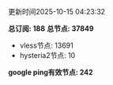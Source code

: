 更新时间2025-10-15 04:23:32

**总订阅: 188**
**总节点: 37849**
- vless节点: 13691
- hysteria2节点: 10

**google ping有效节点: 242**
